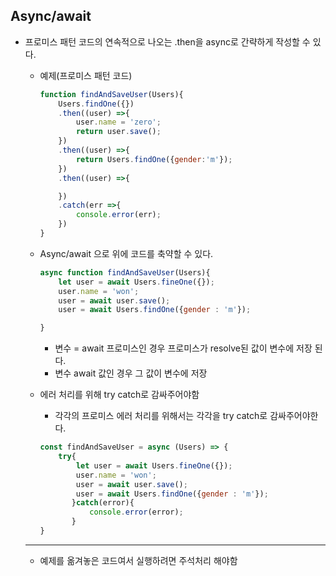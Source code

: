 ## Async/await

- 프로미스 패턴 코드의 연속적으로 나오는 .then을 async로 간략하게 작성할 수 있다.
    - 예제(프로미스 패턴 코드)

        ```jsx
        function findAndSaveUser(Users){
            Users.findOne({})
            .then((user) =>{
                user.name = 'zero';
                return user.save();
            })
            .then((user) =>{
                return Users.findOne({gender:'m'});
            })
            .then((user) =>{

            })
            .catch(err =>{
                console.error(err);
            })
        }
        ```

    - Async/await 으로 위에 코드를 축약할 수 있다.

        ```jsx
        async function findAndSaveUser(Users){
            let user = await Users.fineOne({});
            user.name = 'won';
            user = await user.save();
            user = await Users.findOne({gender : 'm'});

        }
        ```

        - 변수 = await 프로미스인 경우 프로미스가 resolve된 값이 변수에 저장 된다.
        - 변수 await 값인 경우 그 값이 변수에 저장
    - 에러 처리를 위해 try catch로 감싸주어야함
        - 각각의 프로미스 에러 처리를 위해서는 각각을 try catch로 감싸주어야한다.

        ```jsx
        const findAndSaveUser = async (Users) => {
            try{
                let user = await Users.fineOne({});
                user.name = 'won';
                user = await user.save();
                user = await Users.findOne({gender : 'm'});
               }catch(error){
                   console.error(error);
               }
        }
        ```

    ---

    - 예제를 옮겨놓은 코드여서 실행하려면 주석처리 해야함